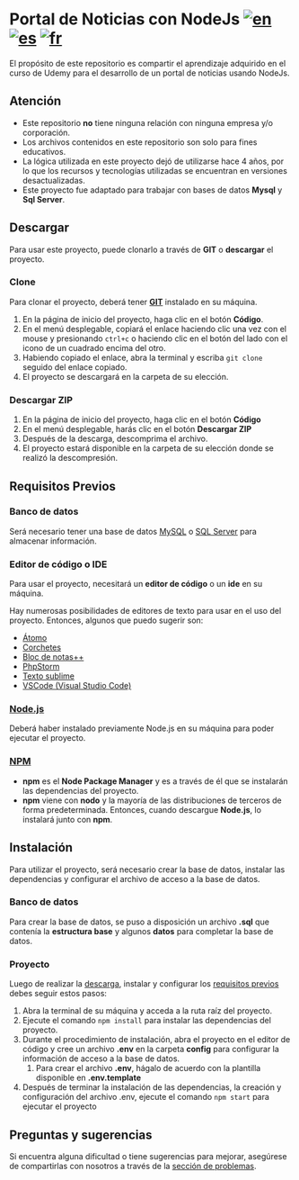 # Portal de Noticias con NodeJs [![en](https://img.shields.io/badge/lang-en-red.svg)](https://github.com/viniciusvasconcelosferreira/portal-noticias/blob/master/README.en.md) [![es](https://img.shields.io/badge/lang-es-yellow.svg)](https://github.com/viniciusvasconcelosferreira/portal-noticias/blob/master/README.es.md) [![fr](https://img.shields.io/badge/lang-fr-blue.svg)](https://github.com/viniciusvasconcelosferreira/portal-noticias/blob/master/README.fr.md)

El propósito de este repositorio es compartir el aprendizaje adquirido en el curso de Udemy para el desarrollo de un portal de noticias usando NodeJs.

## Atención

- Este repositorio **no** tiene ninguna relación con ninguna empresa y/o corporación.
- Los archivos contenidos en este repositorio son solo para fines educativos.
- La lógica utilizada en este proyecto dejó de utilizarse hace 4 años, por lo que los recursos y tecnologías utilizadas se encuentran en versiones desactualizadas.
- Este proyecto fue adaptado para trabajar con bases de datos **Mysql** y **Sql Server**.

## Descargar

Para usar este proyecto, puede clonarlo a través de **GIT** o **descargar** el proyecto.

### Clone

Para clonar el proyecto, deberá tener **[GIT](https://git-scm.com/downloads)** instalado en su máquina.

1. En la página de inicio del proyecto, haga clic en el botón **Código**.
2. En el menú desplegable, copiará el enlace haciendo clic una vez con el mouse y presionando `ctrl+c` o haciendo clic en el botón del lado con el icono de un cuadrado encima del otro.
3. Habiendo copiado el enlace, abra la terminal y escriba `git clone` seguido del enlace copiado.
4. El proyecto se descargará en la carpeta de su elección.

### Descargar ZIP

1. En la página de inicio del proyecto, haga clic en el botón **Código**
2. En el menú desplegable, harás clic en el botón **Descargar ZIP**
3. Después de la descarga, descomprima el archivo.
4. El proyecto estará disponible en la carpeta de su elección donde se realizó la descompresión.

## Requisitos Previos

### Banco de datos

Será necesario tener una base de datos [MySQL](https://www.mysql.com/downloads/) o [SQL Server](https://www.microsoft.com/pt-br/sql-server/sql-server-downloads) para almacenar información.

### Editor de código o IDE

Para usar el proyecto, necesitará un **editor de código** o un **ide** en su máquina.

Hay numerosas posibilidades de editores de texto para usar en el uso del proyecto. Entonces, algunos que puedo sugerir son:
- [Átomo](https://atom.io/)
- [Corchetes](https://brackets.io/)
- [Bloc de notas++](https://notepad-plus-plus.org/downloads/)
- [PhpStorm](https://www.jetbrains.com/pt-br/phpstorm/download/)
- [Texto sublime](https://www.sublimetext.com/download)
- [VSCode (Visual Studio Code)](https://code.visualstudio.com/)

### [Node.js](https://nodejs.org/en/download/)

Deberá haber instalado previamente Node.js en su máquina para poder ejecutar el proyecto.

### [NPM](https://www.npmjs.com/package/npm)

- **npm** es el **Node Package Manager** y es a través de él que se instalarán las dependencias del proyecto.
- **npm** viene con **nodo** y la mayoría de las distribuciones de terceros de forma predeterminada. Entonces, cuando descargue **Node.js**, lo instalará junto con **npm**.

## Instalación

Para utilizar el proyecto, será necesario crear la base de datos, instalar las dependencias y configurar el archivo de acceso a la base de datos.

### Banco de datos

Para crear la base de datos, se puso a disposición un archivo **.sql** que contenía la **estructura base** y algunos **datos** para completar la base de datos.

### Proyecto

Luego de realizar la [descarga](https://github.com/viniciusvasconcelosferreira/portal-noticias/blob/master/README.es.md#descargar), instalar y configurar los [requisitos previos](https://github.com/viniciusvasconcelosferreira/portal-noticias/blob/master/README.es.md#requisitos-previos) debes seguir estos pasos:
1. Abra la terminal de su máquina y acceda a la ruta raíz del proyecto.
2. Ejecute el comando `npm install` para instalar las dependencias del proyecto.
3. Durante el procedimiento de instalación, abra el proyecto en el editor de código y cree un archivo **.env** en la carpeta **config** para configurar la información de acceso a la base de datos.
    1. Para crear el archivo **.env**, hágalo de acuerdo con la plantilla disponible en **.env.template**
4. Después de terminar la instalación de las dependencias, la creación y configuración del archivo .env, ejecute el comando `npm start` para ejecutar el proyecto

## Preguntas y sugerencias

Si encuentra alguna dificultad o tiene sugerencias para mejorar, asegúrese de compartirlas con nosotros a través de la [sección de problemas](https://github.com/viniciusvasconcelosferreira/portal-noticias/issues).
